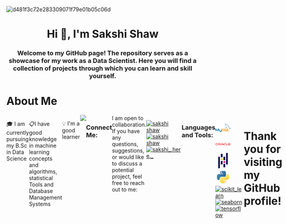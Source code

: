 ![d481f3c72e283309071f79e01b05c06d](https://github.com/SakshiShaw321/SakshiShaw321/assets/163022695/fb3659eb-078d-49af-9ee8-e5393c1c0462)




<h1 align="center">Hi 👋, I'm Sakshi Shaw</h1>
<h3 align="center">Welcome to my GitHub page! The repository serves as a showcase for my work as a Data Scientist. Here you will find a collection of projects through which you can learn and skill yourself.</h3> 

<h1 align="centre">About Me</h1>
<div style="display:flex; flex-direction:row">
  
🎓 I am currently pursuing my B.Sc in Data Science

📋I have good knowledge in machine learning concepts and algorithms, statistical Tools and Database Management Systems 

💡 I'm a good learner

<img align="right" img src ="https://github.com/SakshiShaw321/SakshiShaw321/assets/163022695/65264013-75d6-447f-adf0-73dae077bcbb"  width="250"/>


<h3 align="left">Connect Me:</h3>
I am open to collaboration. If you have any questions, suggestions, or would like to discuss a potential project, feel free to reach out to me:

<p align="left">

  
<a href="https://linkedin.com/in/sakshi shaw" target="blank"><img align="center" src="https://raw.githubusercontent.com/rahuldkjain/github-profile-readme-generator/master/src/images/icons/Social/linked-in-alt.svg" alt="sakshi shaw" height="30" width="40" /></a>
<a href="https://kaggle.com/sakshi shaw" target="blank"><img align="center" src="https://raw.githubusercontent.com/rahuldkjain/github-profile-readme-generator/master/src/images/icons/Social/kaggle.svg" alt="sakshi shaw" height="30" width="40" /></a>
<a href="https://instagram.com/sakshi_.here._" target="blank"><img align="center" src="https://raw.githubusercontent.com/rahuldkjain/github-profile-readme-generator/master/src/images/icons/Social/instagram.svg" alt="sakshi_.here._" height="30" width="40" /></a>
</p>

<h3 align="left">Languages and Tools:</h3>
<p align="left"> <a href="https://www.mysql.com/" target="_blank" rel="noreferrer"> <img src="https://raw.githubusercontent.com/devicons/devicon/master/icons/mysql/mysql-original-wordmark.svg" alt="mysql" width="40" height="40"/> </a> <a href="https://www.oracle.com/" target="_blank" rel="noreferrer"> <img src="https://raw.githubusercontent.com/devicons/devicon/master/icons/oracle/oracle-original.svg" alt="oracle" width="40" height="40"/> </a> <a href="https://pandas.pydata.org/" target="_blank" rel="noreferrer"> <img src="https://raw.githubusercontent.com/devicons/devicon/2ae2a900d2f041da66e950e4d48052658d850630/icons/pandas/pandas-original.svg" alt="pandas" width="40" height="40"/> </a> <a href="https://www.python.org" target="_blank" rel="noreferrer"> <img src="https://raw.githubusercontent.com/devicons/devicon/master/icons/python/python-original.svg" alt="python" width="40" height="40"/> </a> <a href="https://scikit-learn.org/" target="_blank" rel="noreferrer"> <img src="https://upload.wikimedia.org/wikipedia/commons/0/05/Scikit_learn_logo_small.svg" alt="scikit_learn" width="40" height="40"/> </a> <a href="https://seaborn.pydata.org/" target="_blank" rel="noreferrer"> <img src="https://seaborn.pydata.org/_images/logo-mark-lightbg.svg" alt="seaborn" width="40" height="40"/> </a> <a href="https://www.tensorflow.org" target="_blank" rel="noreferrer"> <img src="https://www.vectorlogo.zone/logos/tensorflow/tensorflow-icon.svg" alt="tensorflow" width="40" height="40"/> </a> </p>

# Thank you for visiting my GitHub profile!


